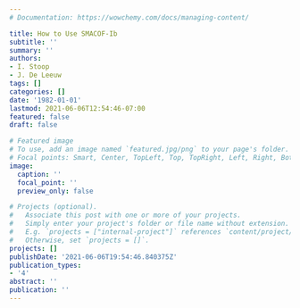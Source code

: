 ```yaml
---
# Documentation: https://wowchemy.com/docs/managing-content/

title: How to Use SMACOF-Ib
subtitle: ''
summary: ''
authors:
- I. Stoop
- J. De Leeuw
tags: []
categories: []
date: '1982-01-01'
lastmod: 2021-06-06T12:54:46-07:00
featured: false
draft: false

# Featured image
# To use, add an image named `featured.jpg/png` to your page's folder.
# Focal points: Smart, Center, TopLeft, Top, TopRight, Left, Right, BottomLeft, Bottom, BottomRight.
image:
  caption: ''
  focal_point: ''
  preview_only: false

# Projects (optional).
#   Associate this post with one or more of your projects.
#   Simply enter your project's folder or file name without extension.
#   E.g. `projects = ["internal-project"]` references `content/project/deep-learning/index.md`.
#   Otherwise, set `projects = []`.
projects: []
publishDate: '2021-06-06T19:54:46.840375Z'
publication_types:
- '4'
abstract: ''
publication: ''
---
```

